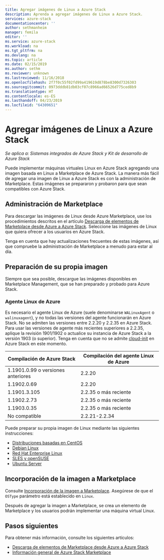 ```yaml
---
title: Agregar imágenes de Linux a Azure Stack
description: Aprenda a agregar imágenes de Linux a Azure Stack.
services: azure-stack
documentationcenter: ''
author: sethmanheim
manager: femila
editor: ''
ms.service: azure-stack
ms.workload: na
ms.tgt_pltfrm: na
ms.devlang: na
ms.topic: article
ms.date: 02/15/2019
ms.author: sethm
ms.reviewer: unknown
ms.lastreviewed: 11/16/2018
ms.openlocfilehash: 2f7f0c55f02fd99a419619d878be8300d7326303
ms.sourcegitcommit: 0973dddb81db03cf07c8966ad66526d775ced8b9
ms.translationtype: HT
ms.contentlocale: es-ES
ms.lasthandoff: 04/23/2019
ms.locfileid: "64309651"
---
```

# <a name="add-linux-images-to-azure-stack"></a>Agregar imágenes de Linux a Azure Stack

*Se aplica a: Sistemas integrados de Azure Stack y Kit de desarrollo de Azure Stack*

Puede implementar máquinas virtuales Linux en Azure Stack agregando una imagen basada en Linux a Marketplace de Azure Stack. La manera más fácil de agregar una imagen de Linux a Azure Stack es con la administración de Marketplace. Estas imágenes se prepararon y probaron para que sean compatibles con Azure Stack.

## <a name="marketplace-management"></a>Administración de Marketplace

Para descargar las imágenes de Linux desde Azure Marketplace, use los procedimientos descritos en el artículo [Descarga de elementos de Marketplace desde Azure a Azure Stack](azure-stack-download-azure-marketplace-item.md). Seleccione las imágenes de Linux que quiera ofrecer a los usuarios en Azure Stack. 

Tenga en cuenta que hay actualizaciones frecuentes de estas imágenes, así que compruebe la administración de Marketplace a menudo para estar al día.

## <a name="prepare-your-own-image"></a>Preparación de su propia imagen

Siempre que sea posible, descargue las imágenes disponibles en Marketplace Management, que se han preparado y probado para Azure Stack.

### <a name="azure-linux-agent"></a>Agente Linux de Azure
Es necesario el agente Linux de Azure (suele denominarse `WALinuxAgent` o `walinuxagent`), y no todas las versiones del agente funcionarán en Azure Stack. No se admiten las versiones entre 2.2.20 y 2.2.35 en Azure Stack. Para usar las versiones de agente más recientes superiores a 2.2.35, aplique la revisión 1901/1902 o actualice su instancia de Azure Stack a la versión 1903 (o superior). Tenga en cuenta que no se admite [cloud-init](https://cloud-init.io/) en Azure Stack en este momento.

| Compilación de Azure Stack | Compilación del agente Linux de Azure |
| ------------- | ------------- |
| 1.1901.0.99 o versiones anteriores | 2.2.20 |
| 1.1902.0.69  | 2.2.20  |
|  1.1901.3.105   | 2.2.35 o más reciente |
| 1.1902.2.73  | 2.2.35 o más reciente |
| 1.1903.0.35  | 2.2.35 o más reciente |
| No compatible | 2.2.21-2.2.34 |

Puede preparar su propia imagen de Linux mediante las siguientes instrucciones:

* [Distribuciones basadas en CentOS](/azure/virtual-machines/linux/create-upload-centos?toc=%2fazure%2fvirtual-machines%2flinux%2ftoc.json)
* [Debian Linux](/azure/virtual-machines/linux/debian-create-upload-vhd?toc=%2fazure%2fvirtual-machines%2flinux%2ftoc.json)
* [Red Hat Enterprise Linux](azure-stack-redhat-create-upload-vhd.md)
* [SLES y openSUSE](/azure/virtual-machines/linux/suse-create-upload-vhd?toc=%2fazure%2fvirtual-machines%2flinux%2ftoc.json)
* [Ubuntu Server](/azure/virtual-machines/linux/create-upload-ubuntu?toc=%2fazure%2fvirtual-machines%2flinux%2ftoc.json)

## <a name="add-your-image-to-the-marketplace"></a>Incorporación de la imagen a Marketplace

Consulte [Incorporación de la imagen a Marketplace](azure-stack-add-vm-image.md). Asegúrese de que el `OSType` parámetro está establecido en `Linux`.

Después de agregar la imagen a Marketplace, se crea un elemento de Marketplace y los usuarios podrán implementar una máquina virtual Linux.

## <a name="next-steps"></a>Pasos siguientes

Para obtener más información, consulte los siguientes artículos:

- [Descarga de elementos de Marketplace desde Azure a Azure Stack](azure-stack-download-azure-marketplace-item.md)
- [Información general de Azure Stack Marketplace](azure-stack-marketplace.md)
